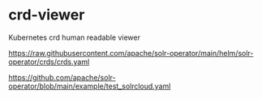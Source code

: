 # crd-viewer
Kubernetes crd human readable viewer



https://raw.githubusercontent.com/apache/solr-operator/main/helm/solr-operator/crds/crds.yaml

https://github.com/apache/solr-operator/blob/main/example/test_solrcloud.yaml
